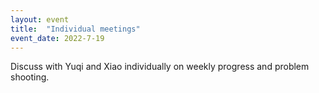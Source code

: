```yaml
---
layout: event
title:  "Individual meetings"
event_date: 2022-7-19
---
```


Discuss with Yuqi and Xiao individually on weekly progress and problem shooting.
